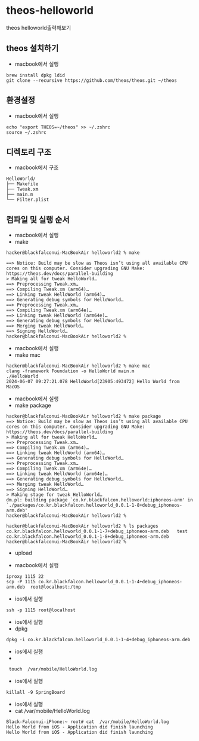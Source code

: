 # theos-helloworld
theos helloworld출력해보기


## theos 설치하기

- macbook에서 실행
  
```
brew install dpkg ldid
git clone --recursive https://github.com/theos/theos.git ~/theos

```

## 환경설정

- macbook에서 실행

```
echo "export THEOS=~/theos" >> ~/.zshrc
source ~/.zshrc

```

## 디렉토리 구조

- macbook에서 구조

```
HelloWorld/
├── Makefile
├── Tweak.xm
├── main.m
└── Filter.plist

```

## 컴파일 및 실행 순서

- macbook에서 실행
- make

```
hacker@blackfalconui-MacBookAir helloworld2 % make

==> Notice: Build may be slow as Theos isn’t using all available CPU cores on this computer. Consider upgrading GNU Make: https://theos.dev/docs/parallel-building
> Making all for tweak HelloWorld…
==> Preprocessing Tweak.xm…
==> Compiling Tweak.xm (arm64)…
==> Linking tweak HelloWorld (arm64)…
==> Generating debug symbols for HelloWorld…
==> Preprocessing Tweak.xm…
==> Compiling Tweak.xm (arm64e)…
==> Linking tweak HelloWorld (arm64e)…
==> Generating debug symbols for HelloWorld…
==> Merging tweak HelloWorld…
==> Signing HelloWorld…
hacker@blackfalconui-MacBookAir helloworld2 % 

```
- macbook에서 실행
- make mac

```
hacker@blackfalconui-MacBookAir helloworld2 % make mac
clang -framework Foundation -o HelloWorld main.m
./HelloWorld
2024-06-07 09:27:21.078 HelloWorld[23905:493472] Hello World from MacOS
```

- macbook에서 실행
-  make package

```
hacker@blackfalconui-MacBookAir helloworld2 % make package
==> Notice: Build may be slow as Theos isn’t using all available CPU cores on this computer. Consider upgrading GNU Make: https://theos.dev/docs/parallel-building
> Making all for tweak HelloWorld…
==> Preprocessing Tweak.xm…
==> Compiling Tweak.xm (arm64)…
==> Linking tweak HelloWorld (arm64)…
==> Generating debug symbols for HelloWorld…
==> Preprocessing Tweak.xm…
==> Compiling Tweak.xm (arm64e)…
==> Linking tweak HelloWorld (arm64e)…
==> Generating debug symbols for HelloWorld…
==> Merging tweak HelloWorld…
==> Signing HelloWorld…
> Making stage for tweak HelloWorld…
dm.pl: building package `co.kr.blackfalcon.helloworld:iphoneos-arm' in `./packages/co.kr.blackfalcon.helloworld_0.0.1-1-8+debug_iphoneos-arm.deb'
hacker@blackfalconui-MacBookAir helloworld2 % 

```
```
hacker@blackfalconui-MacBookAir helloworld2 % ls packages 
co.kr.blackfalcon.helloworld_0.0.1-1-7+debug_iphoneos-arm.deb	test
co.kr.blackfalcon.helloworld_0.0.1-1-8+debug_iphoneos-arm.deb
hacker@blackfalconui-MacBookAir helloworld2 % 

```

- upload

- macbook에서 실행
  
```
iproxy 1115 22
scp -P 1115 co.kr.blackfalcon.helloworld_0.0.1-1-4+debug_iphoneos-arm.deb  root@localhost:/tmp    
```


- ios에서 실행

```
ssh -p 1115 root@localhost
```

- ios에서 실행
- dpkg
```
dpkg -i co.kr.blackfalcon.helloworld_0.0.1-1-4+debug_iphoneos-arm.deb  
```

- ios에서 실행
- 
```
 touch  /var/mobile/HelloWorld.log
```

- ios에서 실행
  
```
killall -9 SpringBoard
```

- ios에서 실행
- cat /var/mobile/HelloWorld.log

```
Black-Falconui-iPhone:~ root# cat  /var/mobile/HelloWorld.log
Hello World from iOS - Application did finish launching
Hello World from iOS - Application did finish launching
```
